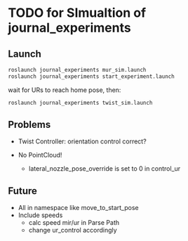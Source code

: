 # TODO for SImualtion of journal_experiments

## Launch

```bash
roslaunch journal_experiments mur_sim.launch
roslaunch journal_experiments start_experiment.launch
```

wait for URs to reach home pose, then:

```bash
roslaunch journal_experiments twist_sim.launch
```

## Problems
- Twist Controller: orientation control correct?

- No PointCloud!
  - lateral_nozzle_pose_override is set to 0 in control_ur

## Future
- All in namespace like move_to_start_pose
- Include speeds
  - calc speed mir/ur in Parse Path
  - change ur_control accordingly
